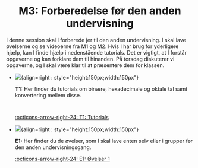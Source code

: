 <h1 align="center">M3: Forberedelse før den anden undervisning</h1>

I denne session skal I forberede jer til den anden undervisning. I skal lave øvelserne og se videoerne fra M1 og M2. Hvis I har brug for yderligere hjælp, kan I finde hjælp i nedenstående tutorials. Det er vigtigt, at I forstår opgaverne og kan forklare dem til hinanden. På torsdag diskuterer vi opgaverne, og I skal være klar til at præsentere dem for klassen.

<div class="grid cards" markdown>

- ![](/MSE1_DK_25/billeder/tutorial.png){align=right : style="height:150px;width:150px"}
    
    **T1:** Her finder du tutorials om binære, hexadecimale og oktale tal samt konvertering mellem disse.
    
    <span style="display:block; height:1em;"></span>

    [:octicons-arrow-right-24: T1: Tutorials](T1.md)

- ![](/MSE1_DK_25/billeder/oevelser.webp){align=right : style="height:150px;width:150px"}

    **E1:** Her finder du de øvelser, som I skal lave enten selv eller i grupper før den anden undervisningsgang.

    [:octicons-arrow-right-24: E1: Øvelser 1](E1.md)
</div>


